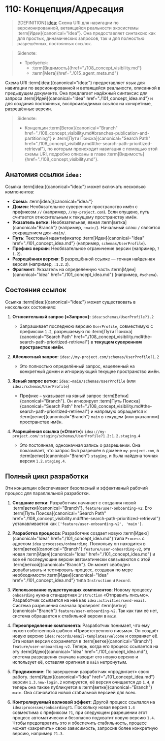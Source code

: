 # 110: Концепция/Адресация

> [!DEFINITION] [idea:](./000_glossary.md)
> Схема URI для навигации по версионированной, ветвящейся реальности экосистемы :term[Идеи]{canonical="Idea"}. Она предоставляет синтаксис как для простых, динамических запросов, так и для полностью разрешённых, постоянных ссылок.

> Sidenote:
> - Требуется:
>   - :term[Видимость]{href="./108_concept_visibility.md"}
>   - :term[Мета]{href="./015_agent_meta.md"}

Схема URI :term[idea:]{canonical="idea:"} предоставляет язык для навигации по версионированной и ветвящейся реальности, описанной в предыдущем документе. Она предлагает надёжный синтаксис для запроса :term[Идей]{canonical="Idea" href="./101_concept_idea.md"} и для создания постоянных, воспроизводимых ссылок на конкретные, разрешённые версии.

> Sidenote:
> - Концепции :term[Веток]{canonical="Branch" href="./108_concept_visibility.md#branches-publication-and-partitioning"} и :term[Пути Поиска]{canonical="Search Path" href="./108_concept_visibility.md#the-search-path-prioritized-retrieval"}, по которым происходит навигация с помощью этой схемы URI, подробно описаны в главе :term[Видимость]{href="./108_concept_visibility.md"}.

## Анатомия ссылки `idea:`

Ссылка :term[idea:]{canonical="idea:"} может включать несколько компонентов:

- **Схема**: :term[idea:]{canonical="idea:"}
- **Домен**: Необязательное суверенное пространство имён с префиксом `//` (например, `//my-project.com`). Если опущено, путь считается относительным к текущему пространству имён.
- **Указатель ветки**: Необязательная, явная :term[ветка]{canonical="Branch"} (например, `~main/`). Начальный слэш `/` является сокращением для `~main/`.
- **Путь**: Текстовый идентификатор :term[Идеи]{canonical="Idea" href="./101_concept_idea.md"} (например, `schemas/UserProfile`).
- **Префикс версии**: Необязательное ограничение версии (например, `?1.2`).
- **Разрешённая версия**: В разрешённой ссылке — точная найденная версия (например, `:1.2.3`).
- **Фрагмент**: Указатель на определённую часть :term[Идеи]{canonical="Idea" href="./101_concept_idea.md"} (например, `#schema`).

## Состояния ссылок

Ссылка :term[idea:]{canonical="idea:"} может существовать в нескольких состояниях:

1.  **Относительный запрос («Запрос»):** `idea:schemas/UserProfile?1.2`
    - Запрашивает последнюю версию `UserProfile`, совместимую с префиксом `1.2`, разрешаемую по :term[Пути Поиска]{canonical="Search Path" href="./108_concept_visibility.md#the-search-path-prioritized-retrieval"} в **текущем суверенном пространстве имён**.

2.  **Абсолютный запрос:** `idea://my-project.com/schemas/UserProfile?1.2`
    - Это полностью определённый запрос, нацеленный на конкретный домен и игнорирующий текущее пространство имён.

3.  **Явный запрос ветки:** `idea:~main/schemas/UserProfile` (или `idea:/schemas/UserProfile`)
    - Префикс `~` указывает на явный запрос :term[Ветки]{canonical="Branch"}. Он игнорирует :term[Путь Поиска]{canonical="Search Path" href="./108_concept_visibility.md#the-search-path-prioritized-retrieval"} и напрямую обращается к :term[ветке]{canonical="Branch"} `main` в текущем (или указанном) пространстве имён.

4.  **Разрешённая ссылка («Ответ»):** `idea://my-project.com/:staging/schemas/UserProfile?1.2:1.2.staging.4`
    - Это постоянная, однозначная запись о разрешении. Она показывает, что запрос был разрешён в домене `my-project.com`, в :term[ветке]{canonical="Branch"} `staging`, и была найдена точная версия `1.2.staging.4`.

## Полный цикл разработки

Эти концепции обеспечивают безопасный и эффективный рабочий процесс для параллельной разработки.

1.  **Создание ветки**: Разработчик начинает с создания новой :term[ветки]{canonical="Branch"}, `feature/user-onboarding-v2`. Его :term[Путь Поиска]{canonical="Search Path" href="./108_concept_visibility.md#the-search-path-prioritized-retrieval"} устанавливается как `['feature/user-onboarding-v2', 'main']`.

2.  **Разработка процесса**: Разработчик создает новую :term[Идею]{canonical="Idea" href="./101_concept_idea.md"} типа `Process` с адресом `idea:processes/onboarding`. Поскольку он находится в :term[ветке]{canonical="Branch"} `feature/user-onboarding-v2`, эта новая :term[Идея]{canonical="Idea" href="./101_concept_idea.md"} и все её последующие версии автоматически связываются с этой :term[веткой]{canonical="Branch"}. Он может свободно дорабатывать и тестировать процесс, создавая по мере необходимости :term[Идеи]{canonical="Idea" href="./101_concept_idea.md"} типа `Instruction` и `Record`.

3.  **Использование существующих компонентов**: Новому процессу `onboarding` нужна стандартная `Instruction` «Отправить письмо». Разработчик ссылается на неё как `idea:activities/send-email`. Система разрешения сначала проверяет :term[ветку]{canonical="Branch"} `feature/user-onboarding-v2`. Так как там её нет, система обращается к стабильной версии в `main`.

4.  **Переопределение компонента**: Разработчик понимает, что ему нужен собственный шаблон «Приветственного письма». Он создаёт новую версию `idea:records/email-templates/welcome` и сохраняет её. Эта новая версия сохраняется в :term[ветке]{canonical="Branch"} `feature/user-onboarding-v2`. Теперь, когда его процесс ссылается на эту :term[Идею]{canonical="Idea" href="./101_concept_idea.md"}, система разрешения сначала находит его новую версию и использует её, оставляя оригинал в `main` нетронутым.

5.  **Продвижение**: По завершении разработчик «продвигает» свою работу. :term[Идея]{canonical="Idea" href="./101_concept_idea.md"} версии `1.3.new-login.2` копируется, её версия очищается до `1.4`, и теперь она также публикуется в :term[ветке]{canonical="Branch"} `main`. Она становится новой стабильной версией для всех.

6.  **Контролируемый волновой эффект**: Другой процесс ссылался на `idea:processes/onboarding?1`. Поскольку новая версия `1.4` совместима с префиксом `?1`, при следующем разрешении этот процесс автоматически и безопасно подхватит новую версию `1.4`. Чтобы предотвратить это и обеспечить стабильность, процесс может «закрепить» свою зависимость, запросив более конкретную версию, например `?1.3`.